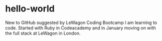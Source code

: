 # hello-world
New to GitHub suggested by LeWagon Coding Bootcamp
I am learning to code. Started with Ruby in Codeacademy and in January moving on with the full stack at LeWagon in London.

